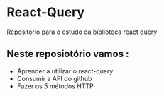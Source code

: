 # React-Query
Repositório para o estudo da biblioteca react query

## Neste reposiotório vamos :
 * Aprender a utilizar o react-query
 * Consumir a API do github
 * Fazer os 5 métodos HTTP
